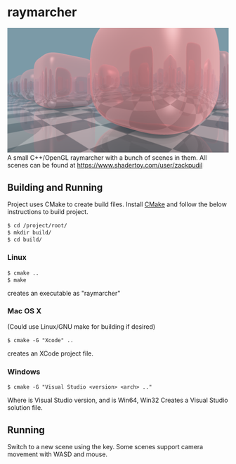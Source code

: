 # raymarcher
![alt](https://github.com/zackpudil/raymarcher/raw/master/screenshot.png)
A small C++/OpenGL raymarcher with a bunch of scenes in them. All scenes can be found at https://www.shadertoy.com/user/zackpudil

## Building and Running

Project uses CMake to create build files. Install [CMake](https://cmake.org/) and follow the below instructions to build project.

```
$ cd /project/root/
$ mkdir build/
$ cd build/
```

### Linux

```
$ cmake ..
$ make
```

creates an executable as "raymarcher"

### Mac OS X
(Could use Linux/GNU make for building if desired)
```
$ cmake -G "Xcode" ..
```
creates an XCode project file.

### Windows
```
$ cmake -G "Visual Studio <version> <arch> .."
```

Where <version> is Visual Studio version, and <arch> is Win64, Win32
Creates a Visual Studio solution file.

## Running

Switch to a new scene using the <Enter> key.
Some scenes support camera movement with WASD and mouse.
